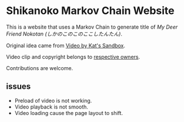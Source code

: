 # Shikanoko Markov Chain Website

This is a website that uses a Markov Chain to generate title of _My Deer Friend Nokotan (しかのこのこのここしたんたん)_.

Original idea came from [Video by Kat's Sandbox](https://www.youtube.com/watch?v=ZZvIVRQ4E7I).

Video clip and copyright belongs to [respective owners](https://www.youtube.com/watch?v=ZZvIVRQ4E7I).

Contributions are welcome.

## issues

- Preload of video is not working.
- Video playback is not smooth.
- Video loading cause the page layout to shift.
